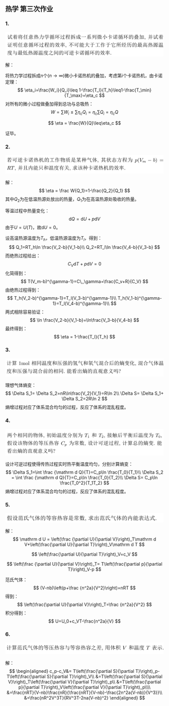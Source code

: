 ## 热学 第三次作业

### 1.

![image-20250328111253377](https://raw.githubusercontent.com/stur007/img/main/img/202503281113484.png)

解：

将热力学过程拆成$n$个($n\to \infty$)微小卡诺热机的叠加，考虑第$i$个卡诺热机，由卡诺定理：
$$
\eta_i=\frac{W_i}{Q_i}\leq 1-\frac{T_l}{T_h}\leq1-\frac{T_\min}{T_\max}=\eta_c
$$
对所有的微小过程做叠加得到总功与总吸热：
$$
W=\sum W_i\leq\sum \eta_cQ_i=\eta_c\sum Q_i=\eta_cQ
$$

$$
\eta = \frac{W}{Q}\leq\eta_c
$$

证毕。

### 2.

![image-20250328111403217](https://raw.githubusercontent.com/stur007/img/main/img/202503281114342.png)

解：
$$
\eta = \frac W{Q_1}=1-\frac{Q_2}{Q_1}
$$
其中$Q_2$为在低温热源处放出的热量，$Q_1$为在高温热源处吸收的热量。

等温过程中热量变化：
$$
\mathrm d Q=\mathrm d U+p\mathrm d V
$$
由于$U=U(T)$，故$\mathrm d U=0$。

设高温热源温度为$T_h$，低温热源温度为$T_l$，得到：
$$
Q_1=RT_h\ln \frac{V_2-b}{V_1-b}\\
Q_2=RT_l\ln \frac{V_4-b}{V_3-b}
$$
而绝热过程给出：
$$
C_V\mathrm d T+p\mathrm d V=0
$$
化简得到：
$$
T(V_m-b)^{\gamma-1}=C\,,\gamma=\frac{C_v+R}{C_V}
$$
由绝热过程得到：
$$
T_h(V_2-b)^{\gamma-1}=T_l(V_3-b)^{\gamma-1}\\
T_h(V_1-b)^{\gamma-1}=T_l(V_4-b)^{\gamma-1}\\
$$
两式相除容易验证：
$$
\ln \frac{V_2-b}{V_1-b}=\ln\frac{V_3-b}{V_4-b}
$$
最终得到：
$$
\eta = 1-\frac{T_l}{T_h}
$$


### 3.

![image-20250328111433705](https://raw.githubusercontent.com/stur007/img/main/img/202503281114835.png)

理想气体熵变：
$$
\Delta S_1= \Delta S_2=nR\ln\frac{V_2}{V_1}=R\ln 2\\
\Delta S= \Delta S_1+ \Delta S_2=2R\ln 2
$$
熵增过程对应了体系混合均匀的过程，反应了体系的混乱程度。

### 4.

![image-20250328111512872](https://raw.githubusercontent.com/stur007/img/main/img/202503281115004.png)

设计可逆过程使得传热过程实时热平衡温度均匀，分别计算熵变：
$$
\Delta S_1=\int \frac {\mathrm d Q}{T}=C_p\ln \frac{T_0}{T_1}\\
\Delta S_2 = \int \frac {\mathrm d Q}{T}=C_p\ln \frac{T_0}{T_2}\\
\Delta S= C_p\ln \frac{T_0^2}{T_1T_2}
$$
熵增过程对应了体系混合均匀的过程，反应了体系的混乱程度。

### 5.

![image-20250328111532488](https://raw.githubusercontent.com/stur007/img/main/img/202503281115608.png)

解：
$$
\mathrm d U = \left(\frac {\partial U}{\partial V}\right)_T\mathrm d V+\left(\frac{\partial U}{\partial T}\right)_V\mathrm d T
$$

$$
\left(\frac{\partial U}{\partial T}\right)_V=c_V
$$

$$
\left(\frac {\partial U}{\partial V}\right)_T= T\left(\frac{\partial p}{\partial T}\right)_V-p
$$

范氏气体：
$$
(V-nb)\left(p+\frac {n^2a}{V^2}\right)=nRT
$$
得到：
$$
\left(\frac{\partial U}{\partial V}\right)_T=\frac {n^2a}{V^2}
$$
积分得到：
$$
U=U_0+c_VT-\frac{n^2a}{V}
$$


### 6.

![image-20250328111557408](https://raw.githubusercontent.com/stur007/img/main/img/202503281115523.png)

解：
$$
\begin{aligned}
c_p-c_V&= T\left(\frac{\partial S}{\partial T}\right)_p-T\left(\frac{\partial S}{\partial T}\right)_V\\
&=T\left(\frac{\partial S}{\partial V}\right)_T\left(\frac{\partial V}{\partial T}\right)_p\\
&=T\left(\frac{\partial p}{\partial T}\right)_V\left(\frac{\partial V}{\partial T}\right)_p\\\\
&=\frac{nRT}{V-nb}\frac{nR}{\frac{nRT}{V-nb}-\frac{2n^2a(V-nb)}{V^3}}\\
&=\frac{nR^2V^3T}{RV^3T-2na(V-nb)^2}
\end{aligned}
$$
